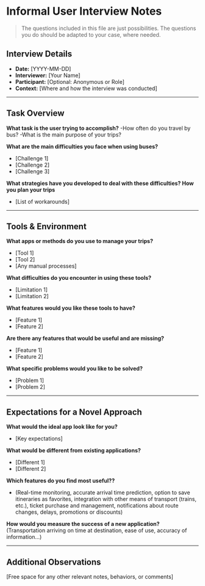 # Informal User Interview Notes 

> 	The questions included in this file are just possibilities. The questions you do should be adapted to your case, where needed.

## Interview Details 
- **Date:** [YYYY-MM-DD] 
- **Interviewer:** [Your Name] 
- **Participant:** [Optional: Anonymous or Role] 
- **Context:** [Where and how the interview was conducted] 
- --- 
## Task Overview 

 **What task is the user trying to accomplish?** 
-How often do you travel by bus?
-What is the main purpose of your trips? 

**What are the main difficulties you face when using buses?**
- [Challenge 1] 
- [Challenge 2] 
- [Challenge 3] 

**What strategies have you developed to deal with these difficulties? How you plan your trips** 
- [List of workarounds] 

---- 
## Tools & Environment 
**What apps or methods do you use to manage your trips?** 
- [Tool 1] 
- [Tool 2] 
- [Any manual processes] 

**What difficulties do you encounter in using these tools?** 
- [Limitation 1] 
- [Limitation 2] 

**What features would you like these tools to have?** 
- [Feature 1] 
- [Feature 2] 

**Are there any features that would be useful and are missing?**
- [Feature 1] 
- [Feature 2] 

**What specific problems would you like to be solved?**
- [Problem 1] 
- [Problem 2] 

--- 
## Expectations for a Novel Approach 

**What would the ideal app look like for you?** 
- [Key expectations] 

**What would be different from existing applications?** 
- [Different 1] 
- [Different 2] 

**Which features do you find most useful??** 
- (Real-time monitoring, accurate arrival time prediction, option to save itineraries as favorites,
integration with other means of transport (trains, etc.), ticket purchase and management, notifications about route changes, delays, promotions or discounts)

**How would you measure the success of a new application?**
(Transportation arriving on time at destination, ease of use, accuracy of information...)

--- 
## Additional Observations 
[Free space for any other relevant notes, behaviors, or comments]